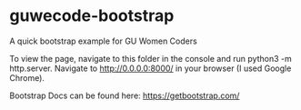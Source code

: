 # guwecode-bootstrap
A quick bootstrap example for GU Women Coders

To view the page, navigate to this folder in the console and run python3 -m http.server. Navigate to http://0.0.0.0:8000/ in your browser (I used Google Chrome).

Bootstrap Docs can be found here: https://getbootstrap.com/
